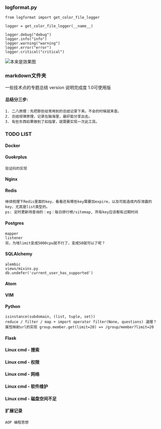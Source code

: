 ### logformat.py

```
from logformat import get_color_file_logger

logger = get_color_file_logger(__name__)

logger.debug("debug")
logger.info("info")
logger.warning("warning")
logger.error("error")
logger.critical("critical")
```

![本来是效果图](http://3-im.guokr.com/auLjVuJNnb1w4_ByAvg5VLSDUws5yij151zwBGVSVBrcBAAAqQAAAFBO.png)


### markdown文件夹
一些技术点的专题总结
version 说明完成度 1.0可使用版

#### 总结分三步:
    1. 二八原理：先把那些经常用到的总结记录下来。不会的时候就来查。
    2. 总结规律原理，记录在脑海里，最好能分享出去。
    3. 有些东西如果做到了如指掌，就需要实现一次此工具。


### TODO LIST

#### Docker

#### Guokrplus
    验证码的实现

#### Nginx

#### Redis
    继续梳理下Redis里面的key，看看还有哪些key需要加expire，以及可能造成内存泄露的key，尤其是list类型的。
    ps: 定时更新待查询的：eg：每日排行榜/sitemap, 所有key应该都有过期时间

#### Postgres
    mapper
    listener
    另，为啥limit变成5000cpu就不行了，变成50就可以了呢？

#### SQLAlchemy
    alembic
    views/mixins.py
    db.undefer('current_user_has_supported')

#### Atom

#### VIM

#### Python
    isinstance(subdomain, (list, tuple, set))
    reduce / filter / map + import operator filter(None, questions) 道理？
    属性映射url的实现 group.member.get(limit=20) => /group/member?limit=20

#### Flask

#### Linux cmd - 搜索

#### Linux cmd - 权限

#### Linux cmd - 网络

#### Linux cmd - 软件维护

#### Linux cmd - 磁盘空间不足


#### 扩展记录
    AOP 编程思想
